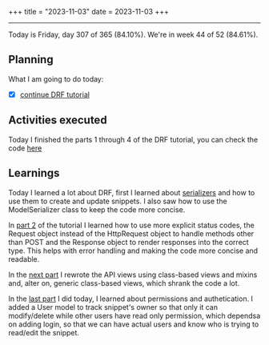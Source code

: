 +++
title = "2023-11-03"
date = 2023-11-03
+++

---

Today is Friday, day 307 of 365 (84.10%). We're in week 44 of 52 (84.61%). 

## Planning

What I am going to do today: 

- [x] [continue DRF tutorial](https://github.com/encode/django-rest-framework/tree/master/docs/tutorial)

## Activities executed

Today I finished the parts 1 through 4 of the DRF tutorial, you can check the code [here](https://github.com/OmnicodeSolutions/luisa_drf_tutorial)

## Learnings

Today I learned a lot about DRF, first I learned about [serializers](https://github.com/encode/django-rest-framework/blob/master/docs/tutorial/1-serialization.md) and how to use them to create and update snippets. I also saw how to use the ModelSerializer class to keep the code more concise.

In [part 2](https://github.com/encode/django-rest-framework/blob/master/docs/tutorial/2-requests-and-responses.md) of the tutorial I learned how to use more explicit status codes, the Request object instead of the HttpRequest object to handle methods other than POST and the Response object to render responses into the correct type. This helps with error handling and making the code more concise and readable.

In the [next part](https://github.com/encode/django-rest-framework/blob/master/docs/tutorial/3-class-based-views.md) I rewrote the API views using class-based views and mixins and, alter on, generic class-based views, which shrank the code a lot.

In the [last part](https://github.com/encode/django-rest-framework/blob/master/docs/tutorial/4-authentication-and-permissions.md) I did today, I learned about permissions and authetication. I added a User model to track snippet's owner so that only it can modify/delete while other users have read only permission, which dependsa on adding login, so that we can have actual users and know who is trying to read/edit the snippet.
